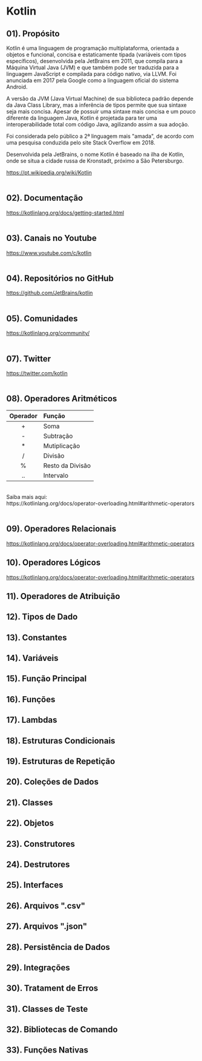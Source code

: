 # Kotlin

## 01). Propósito
Kotlin é uma linguagem de programação multiplataforma, orientada a objetos e funcional, concisa e estaticamente tipada (variáveis com tipos específicos), desenvolvida pela JetBrains em 2011, que compila para a Máquina Virtual Java (JVM) e que também pode ser traduzida para a linguagem JavaScript e compilada para código nativo, via LLVM. Foi anunciada em 2017 pela Google como a linguagem oficial do sistema Android.

A versão da JVM (Java Virtual Machine) de sua biblioteca padrão depende da Java Class Library, mas a inferência de tipos permite que sua sintaxe seja mais concisa. Apesar de possuir uma sintaxe mais concisa e um pouco diferente da linguagem Java, Kotlin é projetada para ter uma interoperabilidade total com código Java, agilizando assim a sua adoção.

Foi considerada pelo público a 2ª linguagem mais "amada", de acordo com uma pesquisa conduzida pelo site Stack Overflow em 2018.

Desenvolvida pela JetBrains, o nome Kotlin é baseado na ilha de Kotlin, onde se situa a cidade russa de Kronstadt, próximo a São Petersburgo.

https://pt.wikipedia.org/wiki/Kotlin
</br></br>


## 02). Documentação

https://kotlinlang.org/docs/getting-started.html
</br></br>


## 03). Canais no Youtube

https://www.youtube.com/c/kotlin
</br></br>


## 04). Repositórios no GitHub


https://github.com/JetBrains/kotlin
</br></br>


## 05). Comunidades

https://kotlinlang.org/community/
</br></br>


## 07). Twitter

https://twitter.com/kotlin
</br></br>


## 08). Operadores Aritméticos

| Operador | Função            |
|:--------:|:------------------|
|    +     | Soma              |
|    -     | Subtração         |
|    *     | Mutiplicação      |
|    /     | Divisão           |
|    %     | Resto da Divisão  |
|    ..    | Intervalo         |
</br>
Saiba mais aqui: </br>
https://kotlinlang.org/docs/operator-overloading.html#arithmetic-operators
</br></br>


## 09). Operadores Relacionais

https://kotlinlang.org/docs/operator-overloading.html#arithmetic-operators


## 10). Operadores Lógicos

https://kotlinlang.org/docs/operator-overloading.html#arithmetic-operators


## 11). Operadores de Atribuição

## 12). Tipos de Dado

## 13). Constantes

## 14). Variáveis

## 15). Função Principal

## 16). Funções

## 17). Lambdas

## 18). Estruturas Condicionais

## 19). Estruturas de Repetição

## 20). Coleções de Dados

## 21). Classes

## 22). Objetos

## 23). Construtores

## 24). Destrutores

## 25). Interfaces

## 26). Arquivos ".csv"

## 27). Arquivos ".json"

## 28). Persistência de Dados

## 29). Integrações

## 30). Tratament de Erros

## 31). Classes de Teste

## 32). Bibliotecas de Comando

## 33). Funções Nativas

